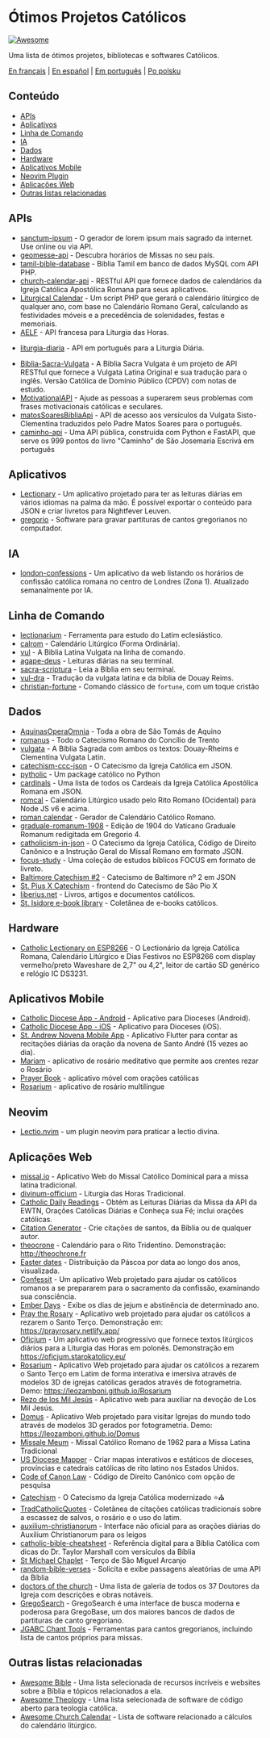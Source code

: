# Ótimos Projetos Católicos

[![Awesome](https://cdn.rawgit.com/sindresorhus/awesome/d7305f38d29fed78fa85652e3a63e154dd8e8829/media/badge.svg)](https://github.com/sindresorhus/awesome)

Uma lista de ótimos projetos, bibliotecas e softwares Católicos.

[En français](https://github.com/servusdei2018/awesome-catholic/blob/master/README.fr.md) | [En español](https://github.com/servusdei2018/awesome-catholic/blob/master/README.es.md) | [Em português](https://github.com/servusdei2018/awesome-catholic/blob/master/README.pt-br.md) | [Po polsku](https://github.com/servusdei2018/awesome-catholic/blob/master/README.pl-pl.md)

## Conteúdo

- [APIs](#apis)
- [Aplicativos](#aplicativos)
- [Linha de Comando](#linha-de-comando)
- [IA](#ia)
- [Dados](#dados)
- [Hardware](#hardware)
- [Aplicativos Mobile](#aplicativos-mobile)
- [Neovim Plugin](#neovim)
- [Aplicações Web](#aplicações-web)
- [Outras listas relacionadas](#outras-listas-relacionadas)

## APIs

- [sanctum-ipsum](https://github.com/graysonhicks/sanctum-ipsum) - O gerador de lorem ipsum mais sagrado da internet. Use online ou via API.
- [geomesse-api](https://github.com/carpedeum-fr/geomesse-api) - Descubra horários de Missas no seu país.
- [tamil-bible-database](https://github.com/jayarathina/Tamil-Bible-Database) - Biblia Tamil em banco de dados MySQL com API PHP.
- [church-calendar-api](https://github.com/igneus/church-calendar-api) - RESTful API que fornece dados de calendários da Igreja Católica Apostólica Romana para seus aplicativos.
- [Liturgical Calendar](https://github.com/Liturgical-Calendar/LiturgicalCalendarAPI) - Um script PHP que gerará o calendário litúrgico de qualquer ano, com base no Calendário Romano Geral, calculando as festividades móveis e a precedência de solenidades, festas e memoriais.
- [AELF](https://api.aelf.org/) - API francesa para Liturgia das Horas.

* [liturgia-diaria](https://github.com/Dancrf/liturgia-diaria) - API em português para a Liturgia Diária.

- [Biblia-Sacra-Vulgata](https://github.com/aseemsavio/Biblia-Sacra-Vulgata) - A Biblia Sacra Vulgata é um projeto de API RESTful que fornece a Vulgata Latina Original e sua tradução para o inglês. Versão Católica de Domínio Público (CPDV) com notas de estudo.
- [MotivationalAPI](https://github.com/GomezMig03/MotivationalAPI) - Ajude as pessoas a superarem seus problemas com frases motivacionais católicas e seculares.
- [matosSoaresBibliaApi](https://github.com/edsonbittencourt/matosSoaresBibliaApi) - API de acesso aos versículos da Vulgata Sisto-Clementina traduzidos pelo Padre Matos Soares para o português.
- [caminho-api](https://github.com/ElderFausto/caminho-api) - Uma API pública, construída com Python e FastAPI, que serve os 999 pontos do livro "Caminho" de São Josemaria Escrivá em português

## Aplicativos

- [Lectionary](https://github.com/Dev1an/Lectionary) - Um aplicativo projetado para ter as leituras diárias em vários idiomas na palma da mão. É possível exportar o conteúdo para JSON e criar livretos para Nightfever Leuven.
- [gregorio](https://github.com/gregorio-project/gregorio) - Software para gravar partituras de cantos gregorianos no computador.

## IA

- [london-confessions](https://github.com/sf17490/london-confessions) - Um aplicativo da web listando os horários de confissão católica romana no centro de Londres (Zona 1). Atualizado semanalmente por IA.

## Linha de Comando

- [lectionarium](https://github.com/davidrmcharles/lectionarium) - Ferramenta para estudo do Latim eclesiástico.
- [calrom](https://github.com/calendarium-romanum/calrom) - Calendário Litúrgico (Forma Ordinária).
- [vul](https://github.com/LukeSmithxyz/vul) - A Biblia Latina Vulgata na linha de comando.
- [agape-deus](https://github.com/ngorden/agape-deus) - Leituras diárias na seu terminal.
- [sacra-scriptura](https://github.com/ngorden/sacra-scriptura) - Leia a Bíblia em seu terminal.
- [vul-dra](https://github.com/RaynardGerraldo/vul-dra/) - Tradução da vulgata latina e da bíblia de Douay Reims.
- [christian-fortune](https://github.com/ngorden/christian-fortune) - Comando clássico de `fortune`, com um toque cristão

## Dados

- [AquinasOperaOmnia](https://github.com/Geremia/AquinasOperaOmnia) - Toda a obra de São Tomás de Aquino
- [romanus](https://github.com/borderstech/romanus) - Todo o Catecismo Romano do Concílio de Trento
- [vulgata](https://github.com/borderstech/vulgata) - A Bíblia Sagrada com ambos os textos: Douay-Rheims e Clementina Vulgata Latin.
- [catechism-ccc-json](https://github.com/nossbigg/catechism-ccc-json) - O Catecismo da Igreja Católica em JSON.
- [pytholic](https://github.com/Medromenax/pytholic) - Um package católico no Python
- [cardinals](https://github.com/ChrisVo/cardinals) - Uma lista de todos os Cardeais da Igreja Católica Apostólica Romana em JSON.
- [romcal](https://github.com/romcal/romcal) - Calendário Litúrgico usado pelo Rito Romano (Ocidental) para Node JS v6 e acima.
- [roman calendar](https://github.com/jayarathina/Roman-Calendar) - Gerador de Calendário Católico Romano.
- [graduale-romanum-1908](https://github.com/ahinkley/graduale-romanum-1908) - Edição de 1904 do Vaticano Graduale Romanum redigitada em Gregorio 4.
- [catholicism-in-json](https://github.com/aseemsavio/catholicism-in-json) - O Catecismo da Igreja Católica, Código de Direito Canônico e a Instrução Geral do Missal Romano em formato JSON.
- [focus-study](https://github.com/rvbcldud/focus-study) - Uma coleção de estudos bíblicos FOCUS em formato de livreto.
- [Baltimore Catechism #2](https://github.com/mattwong97/baltimore-catechism-no-2) - Catecismo de Baltimore nº 2 em JSON
- [St. Pius X Catechism](https://github.com/mattwong97/catechism-st-pius-x-frontend) - frontend do Catecismo de São Pio X
- [liberius.net](http://liberius.net/) - Livros, artigos e documentos católicos.
- [St. Isidore e-book library](https://isidore.co/calibre/#library_id=CalibreLibrary&panel=book_list) - Coletânea de e-books católicos.

## Hardware

- [Catholic Lectionary on ESP8266](https://github.com/plishman/Catholic-Lectionary-on-ESP8266) - O Lectionário da Igreja Católica Romana, Calendário Litúrgico e Dias Festivos no ESP8266 com display vermelho/preto Waveshare de 2,7" ou 4,2", leitor de cartão SD genérico e relógio IC DS3231.

## Aplicativos Mobile

- [Catholic Diocese App - Android](https://github.com/geerlingguy/Catholic-Diocese-App-Android) - Aplicativo para Dioceses (Android).
- [Catholic Diocese App - iOS](https://github.com/geerlingguy/Catholic-Diocese-App-iOS) - Aplicativo para Dioceses (iOS).
- [St. Andrew Novena Mobile App](https://github.com/mftruso/st-andrew-novena) - Aplicativo Flutter para contar as recitações diárias da oração da novena de Santo André (15 vezes ao dia).
- [Mariam](https://github.com/aldrinzigmundv/mariam) - aplicativo de rosário meditativo que permite aos crentes rezar o Rosário
- [Prayer Book](https://codeberg.org/jozo/prayer-book) - aplicativo móvel com orações católicas
- [Rosarium](https://codeberg.org/Krixec/Rosarium) - aplicativo de rosário multilíngue

## Neovim

- [Lectio.nvim](https://github.com/ngorden/lectio.nvim) - um plugin neovim para praticar a lectio divina.

## Aplicações Web

- [missal.io](https://github.com/benyanke/missal.io) - Aplicativo Web do Missal Católico Dominical para a missa latina tradicional.
- [divinum-officium](https://github.com/DivinumOfficium/divinum-officium) - Liturgia das Horas Tradicional.
- [Catholic Daily Readings](https://github.com/tbaba007/CatholicDaily) - Obtém as Leituras Diárias da Missa da API da EWTN, Orações Católicas Diárias e Conheça sua Fé; inclui orações católicas.
- [Citation Generator](https://github.com/matefs/Citation-Generator) - Crie citações de santos, da Bíblia ou de qualquer autor.
- [theocrone](https://github.com/paucazou/theochrone) - Calendário para o Rito Tridentino. Demonstração: http://theochrone.fr
- [Easter dates](https://easter-dates.gavinr.com/) - Distribuição da Páscoa por data ao longo dos anos, visualizada.
- [Confessit](https://github.com/kas-catholic/confessit-web) - Um aplicativo Web projetado para ajudar os católicos romanos a se prepararem para o sacramento da confissão, examinando sua consciência.
- [Ember Days](https://github.com/saint-isidore-guild/ember-days) - Exibe os dias de jejum e abstinência de determinado ano.
- [Pray the Rosary](https://github.com/marchiartur/pray-the-rosary) - Aplicativo web projetado para ajudar os católicos a rezarem o Santo Terço. Demonstração em: https://prayrosary.netlify.app/
- [Oficjum](https://github.com/anna-wro/rkk) - Um aplicativo web progressivo que fornece textos litúrgicos diários para a Liturgia das Horas em polonês. Demonstração em https://oficjum.starokatolicy.eu/
- [Rosarium](https://github.com/leozamboni/Rosarium) - Aplicativo Web projetado para ajudar os católicos a rezarem o Santo Terço em Latim de forma interativa e imersiva através de modelos 3D de igrejas católicas gerados através de fotogrametria. Demo: https://leozamboni.github.io/Rosarium
- [Rezo de los Mil Jesús](https://github.com/emamut/rezo-mil-jesus) - Aplicativo web para auxiliar na devoção de Los Mil Jesús.
- [Domus](https://github.com/leozamboni/Domus) - Aplicativo Web projetado para visitar Igrejas do mundo todo através de modelos 3D gerados por fotogrametria. Demo: https://leozamboni.github.io/Domus
- [Missale Meum](https://github.com/mmolenda/missalemeum) - Missal Católico Romano de 1962 para a Missa Latina Tradicional
- [US Diocese Mapper](https://github.com/kburchfiel/us_diocese_mapper/) - Criar mapas interativos e estáticos de dioceses, províncias e catedrais católicas de rito latino nos Estados Unidos.
- [Code of Canon Law](https://github.com/shineministry/codeofcanonlaw) - Código de Direito Canónico com opção de pesquisa
- [Catechism](https://github.com/nossbigg/catechism) - O Catecismo da Igreja Católica modernizado ⭐️⛪️
- [TradCatholicQuotes](https://github.com/nonnobisdomine62/tradcathquotes) - Coletânea de citações católicas tradicionais sobre a escassez de salvos, o rosário e o uso do latim.
- [auxilium-christianorum](https://github.com/nonnobisdomine62/auxilium-christianorum-frontend) - Interface não oficial para as orações diárias do Auxilium Christianorum para os leigos
- [catholic-bible-cheatsheet](https://github.com/nonnobisdomine62/catholic-bible-cheatsheet) - Referência digital para a Bíblia Católica com dicas do Dr. Taylor Marshall com versículos da Bíblia
- [St Michael Chaplet](https://github.com/port19x/StMichaelChaplet) - Terço de São Miguel Arcanjo
- [random-bible-verses](https://github.com/rat9615/random-bible-verses/) - Solicita e exibe passagens aleatórias de uma API da Bíblia
- [doctors of the church](https://github.com/masaharumori7/doctors-of-the-church) - Uma lista de galeria de todos os 37 Doutores da Igreja com descrições e obras notáveis.
- [GregoSearch](https://busca.liturgiacantada.com.br) - GregoSearch é uma interface de busca moderna e poderosa para GregoBase, um dos maiores bancos de dados de partituras de canto gregoriano.
- [JGABC Chant Tools](https://bbloomf.github.io/jgabc/transcriber.html) - Ferramentas para cantos gregorianos, incluindo lista de cantos próprios para missas.

## Outras listas relacionadas

- [Awesome Bible](https://github.com/awesome-bible/awesome-bible.github.io) - Uma lista selecionada de recursos incríveis e websites sobre a Bíblia e tópicos relacionados a ela.
- [Awesome Theology](https://github.com/historical-theology/awesome-theology) - Uma lista selecionada de software de código aberto para teologia católica.
- [Awesome Church Calendar](https://github.com/calendarium-romanum/awesome-church-calendar) - Lista de software relacionado a cálculos do calendário litúrgico.

